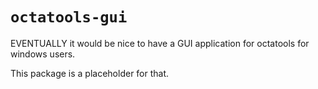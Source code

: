 # `octatools-gui`

EVENTUALLY it would be nice to have a GUI application for octatools for windows users.

This package is a placeholder for that.
